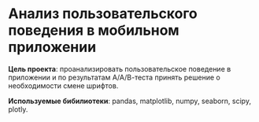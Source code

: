# Анализ пользовательского поведения в мобильном приложении

**Цель проекта**: проанализировать пользовательское поведение в приложении и по результатам А/А/В-теста принять решение о необходимости смене шрифтов.

**Используемые бибилиотеки**: pandas, matplotlib, numpy, seaborn, scipy, plotly.

